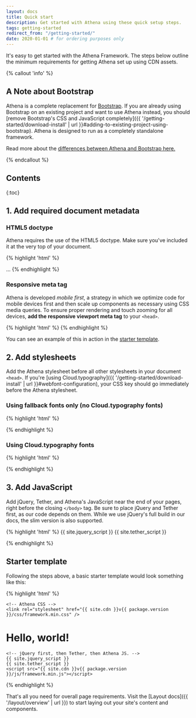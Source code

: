 ```yaml
---
layout: docs
title: Quick start
description: Get started with Athena using these quick setup steps.
tags: getting-started
redirect_from: "/getting-started/"
date: 2020-01-01 # for ordering purposes only
---
```


It's easy to get started with the Athena Framework. The steps below outline the minimum requirements for getting Athena set up using CDN assets.

{% callout 'info' %}

## A Note about Bootstrap

Athena is a complete replacement for <a href="https://getbootstrap.com/">Bootstrap</a>.  If you are already using Bootstrap on an existing project and want to use Athena instead, you should [remove Bootstrap's CSS and JavaScript completely]({{ '/getting-started/download-install' | url }}#adding-to-existing-project-using-bootstrap).  Athena is designed to run as a completely standalone framework.

Read more about the <a href="{{ migration | url }}">differences between Athena and Bootstrap here.</a>

{% endcallout %}


## Contents

{:toc}


## 1. Add required document metadata

### HTML5 doctype

Athena requires the use of the HTML5 doctype. Make sure you've included it at the very top of your document.

{% highlight 'html' %}
<!DOCTYPE html>
<html lang="en">
  ...
</html>
{% endhighlight %}

### Responsive meta tag

Athena is developed *mobile first*, a strategy in which we optimize code for mobile devices first and then scale up components as necessary using CSS media queries. To ensure proper rendering and touch zooming for all devices, **add the responsive viewport meta tag** to your `<head>`.

{% highlight 'html' %}
<meta name="viewport" content="width=device-width, initial-scale=1, shrink-to-fit=no" />
{% endhighlight %}

You can see an example of this in action in the [starter template](#starter-template).


## 2. Add stylesheets

Add the Athena stylesheet before all other stylesheets in your document `<head>`. If you're [using Cloud.typography]({{ '/getting-started/download-install' | url }}#webfont-configuration), your CSS key should go immediately before the Athena stylesheet.

### Using fallback fonts only (no Cloud.typography fonts)

{% highlight 'html' %}
<link rel="stylesheet" href="{{ site.cdn }}v{{ package.version }}/css/framework.min.css" />
{% endhighlight %}

### Using Cloud.typography fonts
{% highlight 'html' %}
<link rel="stylesheet" type="text/css" href="https://cloud.typography.com/xxxxxx/xxxxxx/css/fonts.css" />
<link rel="stylesheet" href="{{ site.cdn }}v{{ package.version }}/css/framework.min.css" />
{% endhighlight %}


## 3. Add JavaScript

Add jQuery, Tether, and Athena's JavaScript near the end of your pages, right before the closing `</body>` tag. Be sure to place jQuery and Tether first, as our code depends on them. While we use jQuery's full build in our docs, the slim version is also supported.

{% highlight 'html' %}
{{ site.jquery_script }}
{{ site.tether_script }}
<script src="{{ site.cdn }}v{{ package.version }}/js/framework.min.js"></script>
{% endhighlight %}


## Starter template

Following the steps above, a basic starter template would look something like this:

{% highlight 'html' %}
<!DOCTYPE html>
<html lang="en">
  <head>
    <!-- Required meta tags -->
    <meta charset="utf-8" />
    <meta name="viewport" content="width=device-width, initial-scale=1, shrink-to-fit=no" />

    <!-- Athena CSS -->
    <link rel="stylesheet" href="{{ site.cdn }}v{{ package.version }}/css/framework.min.css" />
  </head>
  <body>
    <h1>Hello, world!</h1>

    <!-- jQuery first, then Tether, then Athena JS. -->
    {{ site.jquery_script }}
    {{ site.tether_script }}
    <script src="{{ site.cdn }}v{{ package.version }}/js/framework.min.js"></script>
  </body>
</html>
{% endhighlight %}

That's all you need for overall page requirements. Visit the [Layout docs]({{ '/layout/overview' | url }}) to start laying out your site's content and components.
